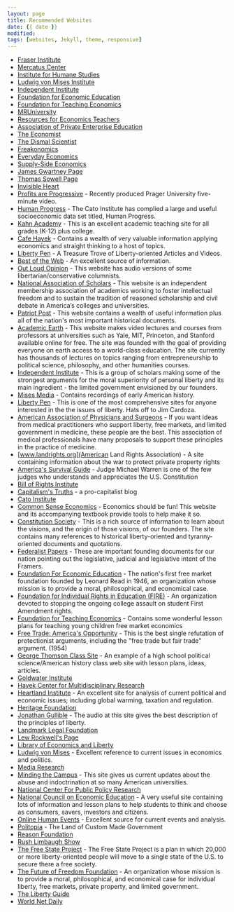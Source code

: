 ```yaml
---
layout: page
title: Recommended Websites
date: {{ date }}
modified:
tags: [websites, Jekyll, theme, responsive]
---
```


* [Fraser Institute](http://www.fraserinstitute.org/)
* [Mercatus Center](http://www.mercatus.org/)
* [Institute for Humane Studies](http://www.theihs.org/)
* [Ludwig von Mises Institute](http://www.mises.org/)
* [Independent Institute](http://www.independent.org/)
* [Foundation for Economic Education](http://www.fee.org/)
* [Foundation for Teaching Economics](http://www.fte.org/)
* [MRUniversity](http://mruniversity.com/)
* [Resources for Economics Teachers](http://www.econoclass.com/)
* [Association of Private Enterprise Education](http://www.apee.org/)
* [The Economist](http://www.economist.com/)
* [The Dismal Scientist](http://www.economy.com/)
* [Freakonomics](http://www.freakonomics.com/)
* [Everyday Economics](http://www.slate.com/authors.steven_e_landsburg.html)
* [Supply-Side Economics](http://www.laffercenter.com/)
* [James Gwartney Page](http://mailer.fsu.edu/~jgwartne/garnet-jgwartne/)
* [Thomas Sowell Page](http://www.tsowell.com/)
* [Invisible Heart](http://www.invisibleheart.com/)
* [Profits are Progressive](https://www.youtube.com/watch?v=tdHwewUuXBg) - Recently produced Prager University five-minute video.
* [Human Progress](humanprogress.org/) -  The Cato Institute has complied a large and useful socioeconomic data set titled, Human Progress.
* [Kahn Academy](https://www.khanacademy.org/) -  This is an excellent academic teaching site for all grades (K-12) plus college.
* [Cafe Hayek](cafehayek.com/) -  Contains a wealth of very valuable information applying economics and straight thinking to a host of topics.
* [Liberty Pen](http://libertypenblog.blogspot.com) - A Treasure Trove of Liberty-oriented Articles and Videos.
* [Best of the Web](botw.org/top/Science/Social_Sciences/Economics/) -  An excellent source of information.
* [Out Loud Opinion](www.outloudopinion.com/) - This website has audio versions of some libertarian/conservative columnists.
* [National Association of Scholars](www.nas.org) - This website is an independent membership association of academics working to foster intellectual freedom and to sustain the tradition of reasoned scholarship and civil debate in America’s colleges and universities.
* [Patriot Post](www.patriotpost.us/) - This website contains a wealth of useful information plus all of the nation's most important historical documents.
* [Academic Earth](www.academicearth.org) - This website makes video lectures and courses from professors at universities such as Yale, MIT, Princeton, and Stanford available online for free. The site was founded with the goal of providing everyone on earth access to a world-class education.  The site currently has thousands of lectures on topics ranging from entrepreneurship to political science, philosophy, and other humanities courses.
* [Independent Institute](www.independent.org) - This is a group of scholars making some of the strongest arguments for the moral superiority of personal liberty and its main ingredient - the limited government envisioned by our founders.
* [Mises Media](mises.org/media.aspx?action=author&ID=299) - Contains recordings of early American history.
* [Liberty Pen](libertypenblog.blogspot.com/) - This is one of the most comprehensive sites for anyone interested in the the issues of liberty. Hats off to Jim Cardoza.
* [American Association of Physicians and Surgeons](www.aapsonline.org) - If you want ideas from medical practitioners who support liberty, free markets, and limited government in medicine, these people are the best. This association of medical professionals have many proposals to support these principles in the practice of medicine.
* [www.landrights.org](American Land Rights Association) - A site containing information about the war to protect private property rights
* [America's Survival Guide](www.americassurvivalguide.com) - Judge Michael Warren is one of the few judges who understands and
    appreciates the U.S. Constitution
* [Bill of Rights Institute](www.billofrightsinstitute.org)
* [Capitalism's Truths](truthaboutcapitalism.blogspot.com) - a pro-capitalist blog
* [Cato Institute](www.cato.org)
* [Common Sense Economics](www.commonsenseeconomics.com) - Economics should be fun! This website and its accompanying textbook provide tools to help make it so.
* [Constitution Society](www.constitution.org) - This is a rich source of information to learn about the visions, and the origin of those visions, of our founders. The site contains many references to historical liberty-oriented and tyranny-oriented documents and quotations.
* [Federalist Papers](www.constitution.org/fed/federa00.htm) - These are important founding documents for our nation pointing out the legislative, judicial and legislative intent of the Framers.
* [Foundation For Economic Education](www.fee.org) - The nation's first free market foundation founded by Leonard Read in 1946, an organization whose mission is to provide a moral, philosophical, and economical case.
* [Foundation for Individual Rights in Education (FIRE)](www.thefire.org) - An organization devoted to stopping the ongoing college assault on student First Amendment rights.
* [Foundation for Teaching Economics](www.fte.org) - Contains some wonderful lesson plans for teaching young children free market economics
* [Free Trade: America's Opportunity](oll.libertyfund.org/index.php?options=com_staticxt&staticfile+show.php?title=2038&layout=htm) - This is the best single refutation of protectionist arguments, including the &quot;free trade but fair trade&quot; argument. (1954)
* [George Thomson Class Site](teachweb.org) - An example of a high school political science/American history class web site with lesson plans, ideas, articles.
* [Goldwater Institute](www.goldwaterinstitute.org)
* [Hayek Center for Multidisciplinary Research](takinghayekseriously.wordpress.com/)
* [Heartland Institute](www.heartland.org) - An excellent site for analysis of current political and economic issues; including global warming, taxation and regulation.
* [Heritage Foundation](www.heritage.org)
* [Jonathan Gullible](www.jonathangullible.com/) - The audio at this site gives the best description of the principles of liberty.
* [Landmark Legal Foundation](www.landmarklegal.org)
* [Lew Rockwell's Page](www.lewrockwell.com)
* [Library of Economics and Liberty](www.econlib.org)
* [Ludwig von Mises](www.mises.org) - Excellent reference to current issues in economics and politics.
* [Media Research](www.mediaresearch.org)
* [Minding the Campus](mindingthecampus.com) - This site gives us current updates about the abuse and indoctrination at so many American universities.
* [National Center For Public Policy Research](www.nationalcenter.org)
* [National Council on Economic Education](www.economicsamerica.org) - A very useful site containing lots of information and lesson plans to help students to think and choose as consumers, savers, investors and citizens.
* [Online Human Events](www.humanevents.com/) - Excellent source for current events and analysis.
* [Politopia](www.politopia.com) - The Land of Custom Made Government
* [Reason Foundation](www.reason.org)
* [Rush Limbaugh Show](www.rushlimbaugh.com)
* [The Free State Project](www.freestateproject.org) - The Free State Project is a plan in which 20,000 or more liberty-oriented people will move to a single state of the U.S. to secure there a free society.
* [The Future of Freedom Foundation](www.fff.org) - An organization whose mission is to provide a moral, philosophical, and economical case for individual liberty, free markets, private property, and limited government.
* [The Liberty Guide](www.LibertyGuide.com)
* [World Net Daily](www.worldnetdaily.com/)

